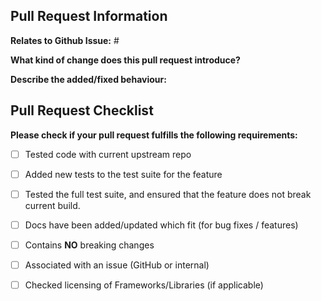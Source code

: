 ## Pull Request Information
**Relates to Github Issue:** #<!-- Insert issue number(s) (required) -->

**What kind of change does this pull request introduce?**
<!-- Please uncomment one or more that apply to this pull request
- Bugfix
- Feature
- Code style update (formatting)
- Refactoring (no functional changes, no api changes)
- Build or CI related changes
- Documentation content changes
- Project automation
- Other... Please describe:

-->

**Describe the added/fixed behaviour:**
<!-- 
Describe the new/fixed behaviour this branch implements.
Include previous behaviour if pull request is for a bug fix
Include screenshots if necessary
-->


## Pull Request Checklist
**Please check if your pull request fulfills the following requirements:**

<!-- Replace "[ ]" with "[x]" if it meets the requirement -->
- [ ] Tested code with current upstream repo
- [ ] Added new tests to the test suite for the feature
- [ ] Tested the full test suite, and ensured that the feature does not break current build.
- [ ] Docs have been added/updated which fit (for bug fixes / features)
- [ ] Contains **NO** breaking changes
- [ ] Associated with an issue (GitHub or internal)
- [ ] Checked licensing of Frameworks/Libraries (if applicable) 


<!-- If this PR contains a breaking change, please describe the impact below, and why this change had to be introduced.
     Please note that breaking changes are likely to be rejected -->


<!-- ## Additional Information
Please provide any additional information if necessary -->

<!-- ## Final Reminders
Add any final reminders associated with the pull request -->




<!-- Template modified from Platform Uno Github, under the Apache 2.0 License-->